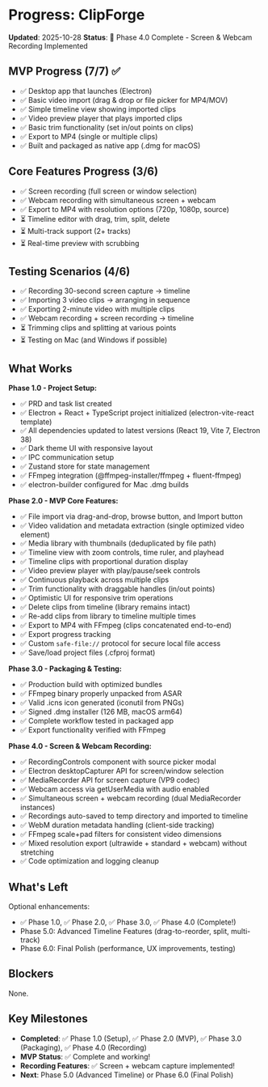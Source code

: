 # Progress: ClipForge

**Updated**: 2025-10-28
**Status**: 🎉 Phase 4.0 Complete - Screen & Webcam Recording Implemented

## MVP Progress (7/7) ✅

- ✅ Desktop app that launches (Electron)
- ✅ Basic video import (drag & drop or file picker for MP4/MOV)
- ✅ Simple timeline view showing imported clips
- ✅ Video preview player that plays imported clips
- ✅ Basic trim functionality (set in/out points on clips)
- ✅ Export to MP4 (single or multiple clips)
- ✅ Built and packaged as native app (.dmg for macOS)

## Core Features Progress (3/6)

- ✅ Screen recording (full screen or window selection)
- ✅ Webcam recording with simultaneous screen + webcam
- ✅ Export to MP4 with resolution options (720p, 1080p, source)
- ⏳ Timeline editor with drag, trim, split, delete
- ⏳ Multi-track support (2+ tracks)
- ⏳ Real-time preview with scrubbing

## Testing Scenarios (4/6)

- ✅ Recording 30-second screen capture → timeline
- ✅ Importing 3 video clips → arranging in sequence
- ✅ Exporting 2-minute video with multiple clips
- ✅ Webcam recording + screen recording → timeline
- ⏳ Trimming clips and splitting at various points
- ⏳ Testing on Mac (and Windows if possible)

## What Works

**Phase 1.0 - Project Setup:**
- ✅ PRD and task list created
- ✅ Electron + React + TypeScript project initialized (electron-vite-react template)
- ✅ All dependencies updated to latest versions (React 19, Vite 7, Electron 38)
- ✅ Dark theme UI with responsive layout
- ✅ IPC communication setup
- ✅ Zustand store for state management
- ✅ FFmpeg integration (@ffmpeg-installer/ffmpeg + fluent-ffmpeg)
- ✅ electron-builder configured for Mac .dmg builds

**Phase 2.0 - MVP Core Features:**
- ✅ File import via drag-and-drop, browse button, and Import button
- ✅ Video validation and metadata extraction (single optimized video element)
- ✅ Media library with thumbnails (deduplicated by file path)
- ✅ Timeline view with zoom controls, time ruler, and playhead
- ✅ Timeline clips with proportional duration display
- ✅ Video preview player with play/pause/seek controls
- ✅ Continuous playback across multiple clips
- ✅ Trim functionality with draggable handles (in/out points)
- ✅ Optimistic UI for responsive trim operations
- ✅ Delete clips from timeline (library remains intact)
- ✅ Re-add clips from library to timeline multiple times
- ✅ Export to MP4 with FFmpeg (clips concatenated end-to-end)
- ✅ Export progress tracking
- ✅ Custom `safe-file://` protocol for secure local file access
- ✅ Save/load project files (.cfproj format)

**Phase 3.0 - Packaging & Testing:**
- ✅ Production build with optimized bundles
- ✅ FFmpeg binary properly unpacked from ASAR
- ✅ Valid .icns icon generated (iconutil from PNGs)
- ✅ Signed .dmg installer (126 MB, macOS arm64)
- ✅ Complete workflow tested in packaged app
- ✅ Export functionality verified with FFmpeg

**Phase 4.0 - Screen & Webcam Recording:**
- ✅ RecordingControls component with source picker modal
- ✅ Electron desktopCapturer API for screen/window selection
- ✅ MediaRecorder API for screen capture (VP9 codec)
- ✅ Webcam access via getUserMedia with audio enabled
- ✅ Simultaneous screen + webcam recording (dual MediaRecorder instances)
- ✅ Recordings auto-saved to temp directory and imported to timeline
- ✅ WebM duration metadata handling (client-side tracking)
- ✅ FFmpeg scale+pad filters for consistent video dimensions
- ✅ Mixed resolution export (ultrawide + standard + webcam) without stretching
- ✅ Code optimization and logging cleanup

## What's Left

Optional enhancements:
- ✅ Phase 1.0, ✅ Phase 2.0, ✅ Phase 3.0, ✅ Phase 4.0 (Complete!)
- Phase 5.0: Advanced Timeline Features (drag-to-reorder, split, multi-track)
- Phase 6.0: Final Polish (performance, UX improvements, testing)

## Blockers

None.

## Key Milestones

- **Completed**: ✅ Phase 1.0 (Setup), ✅ Phase 2.0 (MVP), ✅ Phase 3.0 (Packaging), ✅ Phase 4.0 (Recording)
- **MVP Status**: ✅ Complete and working!
- **Recording Features**: ✅ Screen + webcam capture implemented!
- **Next**: Phase 5.0 (Advanced Timeline) or Phase 6.0 (Final Polish)
